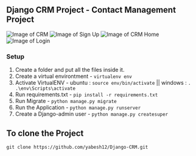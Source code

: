 ## Django CRM Project - Contact Management Project 

![Image of CRM](/Django-CRM/blob/master/static/img/Home.jpg)
![Image of Sign Up](/Django-CRM/blob/master/static/img/Signup.jpg)
![Image of CRM Home](/Django-CRM/blob/master/static/img/django-crm-home.jpg)
![Image of Login](/Django-CRM/blob/master/static/img/login.jpg)

### Setup
1. Create a folder and put all the files inside it.
2. Create a virtual environtment - `virtualenv env`
3. Activate VirtualENV - ubuntu : `source env/bin/activate` || windows : `. .\env\Scripts\activate`
4. Run requirements.txt - `pip install -r requirements.txt`
5. Run Migrate - `python manage.py migrate`
6. Run the Application - `python manage.py runserver`
7. Create a Django-admin user - `python manage.py createsuper`

## To clone the Project
`git clone https://github.com/yabesh12/Django-CRM.git`